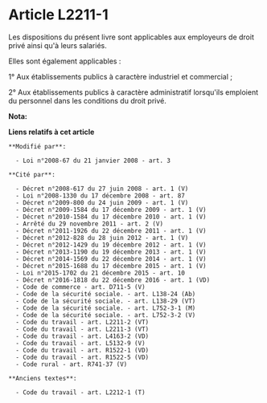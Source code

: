 # Article L2211-1

Les dispositions du présent livre sont applicables aux employeurs de droit privé ainsi qu'à leurs salariés. 

Elles sont également applicables : 

1° Aux établissements publics à caractère industriel et commercial ; 

2° Aux établissements publics à caractère administratif lorsqu'ils emploient du personnel dans les conditions du droit privé.

**Nota:**



**Liens relatifs à cet article**

	**Modifié par**:

	  - Loi n°2008-67 du 21 janvier 2008 - art. 3

	**Cité par**:

	  - Décret n°2008-617 du 27 juin 2008 - art. 1 (V)
	  - Loi n°2008-1330 du 17 décembre 2008 - art. 87
	  - Décret n°2009-800 du 24 juin 2009 - art. 1 (V)
	  - Décret n°2009-1584 du 17 décembre 2009 - art. 1 (V)
	  - Décret n°2010-1584 du 17 décembre 2010 - art. 1 (V)
	  - Arrêté du 29 novembre 2011 - art. 2 (V)
	  - Décret n°2011-1926 du 22 décembre 2011 - art. 1 (V)
	  - Décret n°2012-828 du 28 juin 2012 - art. 1 (V)
	  - Décret n°2012-1429 du 19 décembre 2012 - art. 1 (V)
	  - Décret n°2013-1190 du 19 décembre 2013 - art. 1 (V)
	  - Décret n°2014-1569 du 22 décembre 2014 - art. 1 (V)
	  - Décret n°2015-1688 du 17 décembre 2015 - art. 1 (V)
	  - Loi n°2015-1702 du 21 décembre 2015 - art. 10
	  - Décret n°2016-1818 du 22 décembre 2016 - art. 1 (VD)
	  - Code de commerce - art. D711-5 (V)
	  - Code de la sécurité sociale. - art. L138-24 (Ab)
	  - Code de la sécurité sociale. - art. L138-29 (VT)
	  - Code de la sécurité sociale. - art. L752-3-1 (M)
	  - Code de la sécurité sociale. - art. L752-3-2 (V)
	  - Code du travail - art. L2211-2 (VT)
	  - Code du travail - art. L2211-3 (VT)
	  - Code du travail - art. L4163-2 (VD)
	  - Code du travail - art. L5132-9 (V)
	  - Code du travail - art. R1522-1 (VD)
	  - Code du travail - art. R1522-5 (VD)
	  - Code rural - art. R741-37 (V)

	**Anciens textes**:

	  - Code du travail - art. L2212-1 (T)
